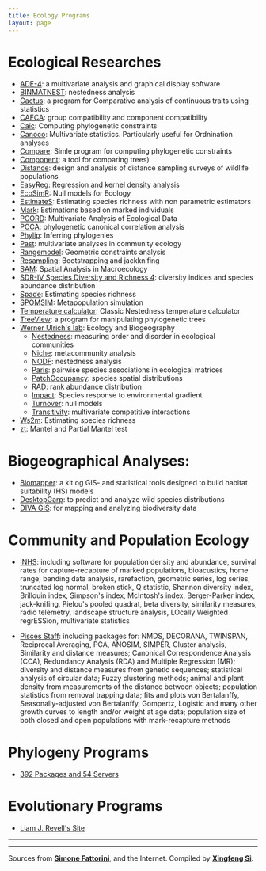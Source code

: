 ```yaml
---
title: Ecology Programs
layout: page
---
```


# Ecological Researches

-   [ADE-4](http://pbil.univ-lyon1.fr/JTHome/ref/ADE-4-Web.html): a multivariate analysis and graphical display software
-   [BINMATNEST](http://www.eeza.csic.es/eeza/personales/rgirones.aspx): nestedness analysis
-   [Cactus](http://www.schwilk.org/pricklysoft.org/software/cactus.html): a program for Comparative analysis of continuous traits using statistics
-   [CAFCA](http://www.mzandee.net/~zandee/cafca/): group compatibility and component compatibility
-   [Caic](http://www.bio.ic.ac.uk/evolve/software/caic/): Computing phylogenetic constraints
-   [Canoco](http://www.microcomputerpower.com/): Multivariate statistics. Particularly useful for Ordnination analyses
-   [Compare](http://www.indiana.edu/~martinsl/compare/): Simle program for computing phylogenetic constraints
-   [Component](http://taxonomy.zoology.gla.ac.uk/rod/cpw.html): a tool for comparing trees)
-   [Distance](http://www.ruwpa.st-and.ac.uk/distance/): design and analysis of distance sampling surveys of wildlife populations
-   [EasyReg](http://econ.la.psu.edu/~hbierens/EASYREG.HTM): Regression and kernel density analysis
-   [EcoSimR](http://www.uvm.edu/~ngotelli/EcoSim/EcoSim.html): Null models for Ecology
-   [EstimateS](http://viceroy.eeb.uconn.edu/EstimateS): Estimating species richness with non parametric estimators
-   [Mark](http://www.cnr.colostate.edu/~gwhite/mark/mark.htm): Estimations based on marked individuals
-   [PCORD](http://home.centurytel.net/~mjm/): Multivariate Analysis of Ecological Data
-   [PCCA](http://anolis.oeb.harvard.edu/~liam/programs/): phylogenetic canonical correlation analysis
-   [Phylip](http://evolution.genetics.washington.edu/phylip.html): Inferring phylogenies
-   [Past](http://folk.uio.no/ohammer/past/): multivariate analyses in community ecology
-   [Rangemodel](http://viceroy.eeb.uconn.edu/RangeModel): Geometric constraints analysis
-   [Resampling](http://www.uvm.edu/~dhowell/StatPages/Resampling/Resampling.html): Bootstrapping and jackknifing
-   [SAM](http://www.ecoevol.ufg.br/sam/): Spatial Analysis in Macroecology
-   [SDR-IV Species Diversity and Richness 4](http://www.pisces-conservation.com/sdrhelp/index.html?betadivind.htm): diversity indices and     species abundance distribution
-   [Spade](http://chao.stat.nthu.edu.tw/blog/software-download/spade/): Estimating species richness
-   [SPOMSIM](http://www.helsinki.fi/bioscience/consplan/software/SPOMSIM.html): Metapopulation simulation
-   [Temperature calculator](http://www.aics-research.com/nestedness/tempcalc.html): Classic Nestedness temperature calculator
-   [TreeView](http://taxonomy.zoology.gla.ac.uk/rod/treeview.html): a program for manipulating phylogenetic trees
-   [Werner Ulrich's lab](http://www.keib.umk.pl/?lang=en): Ecology and Biogeography
	-   [Nestedness](http://www.keib.umk.pl/nestedness/): measuring order and disorder in ecological communities
	-   [Niche](http://www.keib.umk.pl/niche/): metacommunity analysis
	-   [NODF](http://www.keib.umk.pl/nodf/): nestedness analysis
	-   [Paris](http://www.keib.umk.pl/pairs/): pairwise species associations in ecological matrices
	-   [PatchOccupancy](http://www.keib.umk.pl/drugorzedne-oprogramowanie/): species spatial distributions
	-   [RAD](http://www.keib.umk.pl/rad/): rank abundance distribution
	-   [Impact](http://www.keib.umk.pl/impact/): Species response to environmental gradient
	-   [Turnover](http://www.keib.umk.pl/turnover/): null models
	-   [Transitivity](http://www.keib.umk.pl/turnover/transitivity/): multivariate competitive interactions 
-   [Ws2m](http://eebweb.arizona.edu/diversity/): Estimating species richness
-   [zt](http://bioinformatics.psb.ugent.be/webtools/zt/): Mantel and Partial Mantel test

# Biogeographical Analyses:

-   [Biomapper](http://www2.unil.ch/biomapper/index.html): a kit og GIS- and statistical tools designed to build
    habitat suitability (HS) models
-   [DesktopGarp](http://www.nhm.ku.edu/desktopgarp/index.html): to predict and analyze wild species distributions
-   [DIVA GIS](http://www.diva-gis.org/): for mapping and analyzing biodiversity data

# Community and Population Ecology

-	[INHS](http://nhsbig.inhs.uiuc.edu/wes/soft_text.html): including software for population density and abundance, survival rates for capture-recapture of marked populations, bioacustics, home range, banding data analysis, rarefaction, geometric series, log series, truncated log normal, broken stick, Q statistic, Shannon diversity index, Brillouin index, Simpson's index, McIntosh's index, Berger-Parker index, jack-knifing, Pielou's pooled quadrat, beta diversity, similarity measures, radio telemetry, landscape structure analysis, LOcally Weighted regrESSion, multivariate statistics

-	[Pisces Staff](http://www.pisces-conservation.com/): including
packages for: NMDS, DECORANA, TWINSPAN, Reciprocal Averaging, PCA, ANOSIM, SIMPER, Cluster analysis, Similarity and distance measures; Canonical Correspondence Analysis (CCA), Redundancy Analysis (RDA) and Multiple Regression (MR); diversity and distance measures from genetic sequences; statistical analysis of circular data; Fuzzy clustering methods; animal and plant density from measurements of the distance between objects; population statistics from removal trapping data; fits and plots von Bertalanffy, Seasonally-adjusted von Bertalanffy, Gompertz, Logistic and many other growth curves to length and/or weight at age data; population size of both closed and open populations with mark-recapture methods

# Phylogeny Programs 

-	[392 Packages and 54 Servers](http://evolution.genetics.washington.edu/phylip/software.html)

# Evolutionary Programs

-	[Liam J. Revell's Site](http://anolis.oeb.harvard.edu/~liam/programs/)



---
---

Sources from [**Simone Fattorini**](https://sites.google.com/site/fattorinitenebrionidae/), and the Internet. Compiled by [**Xingfeng Si**](http://sixf.org). 